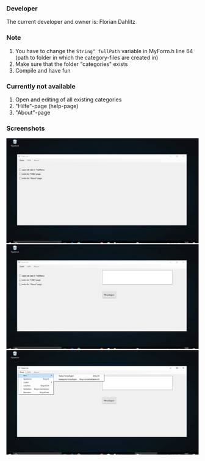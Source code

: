 ### Developer
The current developer and owner is: Florian Dahlitz

### Note
1. You have to change the ```String^ fullPath``` variable in MyForm.h line 64 (path to folder in which the category-files are created in)
2. Make sure that the folder "categories" exists
3. Compile and have fun

### Currently not available
1. Open and editing of all existing categories
2. "Hilfe"-page (help-page)
3. "About"-page

### Screenshots
<img src="images/img1.JPG" alt="showing some todos">

<img src="images/img2.JPG" alt="showing and adding todos">

<img src="images/img3.JPG" alt="menu">
